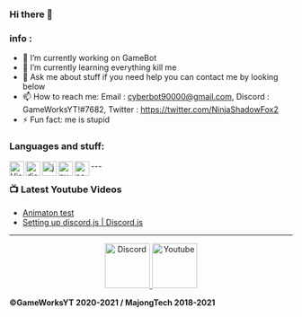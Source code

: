 ### Hi there 👋

### info :
- 🔭 I’m currently working on GameBot <br>
- 🌱 I’m currently learning everything kill me <br>
- 💬 Ask me about stuff if you need help you can contact me by looking below <br>
- 📫 How to reach me: Email : cyberbot90000@gmail.com, Discord : GameWorksYT!#7682, Twitter : https://twitter.com/NinjaShadowFox2 <br>
- ⚡ Fun fact: me is stupid <br>

### Languages and stuff:

<img align="left" alt="Visual Studio Code" width="26px" src="https://i.imgur.com/LwSdAlE.png" />
<img align="left" alt="discord.js" width="26px" src="https://i.imgur.com/SI1DZf3.png" />
<img align="left" alt="js" width="26px" src="https://i.imgur.com/3u1wzwE.png" />
<img align="left" alt="py" width="26px" src="https://i.imgur.com/4pIzF9V.png" />
<img align="left" alt="node.js" width="26px" src="https://i.imgur.com/tYLFZBh.png" /> 
---

### 📺 Latest Youtube Videos

<!-- YOUTUBE:START -->
- [Animaton test](https://www.youtube.com/watch?v=zUQzMEaMxns)
- [Setting up discord.js | Discord.js](https://www.youtube.com/watch?v=CirJOhLrhRY&t=735s)
<!-- YOUTUBE:END -->

---

<!-- <details>
<summary><a align ="right">🔎 Statistics </a></summary>

<a>
  <img align="center" src="https://riday-ghstats.vercel.app/api/top-langs/?username=reconlx&theme=tokyonight&layout=compact" />
</a>
<a href="https://github.com/anuraghazra/convoychat">
  <img align="center" src="https://github-readme-stats.vercel.app/api?username=reconlx&show_icons=true&theme=onedark" />
</a>
</details> -->

<p align="center">
<a href="https://discord.gg/9uGJ8T37jy">
    <img src="https://user-images.githubusercontent.com/59381835/92191514-d649ad80-ee18-11ea-9bc4-e95c7a122a99.png" alt="Discord" width="80"/>
  </a>
<a href="https://www.youtube.com/channel/UCL2f-K1nOq0lKG0nu3OJ6Dw">
    <img src="https://user-images.githubusercontent.com/59381835/92191346-676c5480-ee18-11ea-8240-e416eb1a5b5d.png" alt="Youtube" width="80"/>
  </a>
</p>


**©GameWorksYT 2020-2021 / MajongTech 2018-2021**
